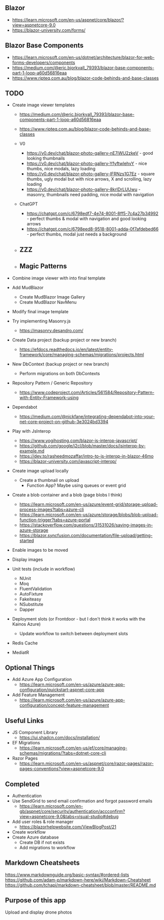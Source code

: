 ## Blazor
- https://learn.microsoft.com/en-us/aspnet/core/blazor/?view=aspnetcore-9.0
- https://blazor-university.com/forms/

## Blazor Base Components
- https://learn.microsoft.com/en-us/dotnet/architecture/blazor-for-web-forms-developers/components
- https://medium.com/@eric.bjorkvall_79393/blazor-base-components-part-1-loop-a60d56816eaa
- https://www.ripteq.com.au/blog/blazor-code-behinds-and-base-classes

## TODO

- Create image viewer templates
  - https://medium.com/@eric.bjorkvall_79393/blazor-base-components-part-1-loop-a60d56816eaa
  - https://www.ripteq.com.au/blog/blazor-code-behinds-and-base-classes
  - V0
    - https://v0.dev/chat/blazor-photo-gallery-nE7iWU2zkeV - good looking thumbnails
    - https://v0.dev/chat/blazor-photo-gallery-YfyftwlehvY - nice thumbs, nice modals, lazy loading
    - https://v0.dev/chat/blazor-photo-gallery-IFRNzs1G7Ez - square thumbs, ugly modal but with nice arrows, X and scrolling, lazy loading
    - https://v0.dev/chat/blazor-photo-gallery-8krlDrLUUwu - masonry, thumbnails need padding, nice modal with navigation

  - ChatGPT
    - https://chatgpt.com/c/6798edf7-4e74-8001-8ff5-7c4a27b34992 - perfect thumbs & modal with navigation and good looking arrows
    - https://chatgpt.com/c/6798eed8-9518-8001-adda-0f7afdebed66 - perfect thumbs, modal just needs a background
  
  - ZZZ
    - 

  - Magic Patterns
    -

- Combine image viewer with into final template
- Add MudBlazor
  - Create MudBlazor Image Gallery
  - Create MudBlazor NavMenu

- Modify final image template 

- Try implementing Masonry.js
  - https://masonry.desandro.com/

- Create Data project (backup project or new branch)
  - https://efdocs.readthedocs.io/en/latest/entity-framework/core/managing-schemas/migrations/projects.html

- New DbContext (backup project or new branch)
  - Perform migrations on both DbContexts

- Repository Pattern / Generic Repository
  - https://www.codeproject.com/Articles/561584/Repository-Pattern-with-Entity-Framework-using

- Dependabot
  - https://medium.com/@nickfane/integrating-dependabot-into-your-net-core-project-on-github-3e3024bd3394
- Play with JsInterop
  - https://www.yogihosting.com/blazor-js-interop-javascript/
  - https://github.com/google/j2cl/blob/master/docs/jsinterop-by-example.md
  - https://dev.to/rasheedmozaffar/intro-to-js-interop-in-blazor-46mo
  - https://blazor-university.com/javascript-interop/
- Create image upload locally
  - Create a thumbnail on upload
    - Function App? Maybe using queues or event grid
- Create a blob container and a blob (page blobs I think)
  - https://learn.microsoft.com/en-us/azure/event-grid/storage-upload-process-images?tabs=azure-cli 
  - https://learn.microsoft.com/en-us/azure/storage/blobs/blob-upload-function-trigger?tabs=azure-portal
  - https://stackoverflow.com/questions/31531026/saving-images-in-azure-storage
  - https://blazor.syncfusion.com/documentation/file-upload/getting-started

- Enable images to be moved

- Display images
- Unit tests (include in workflow)
  - NUnit
  - Moq
  - FluentValidation
  - AutoFixture
  - Fakeiteasy
  - NSubstitute
  - Dapper
- Deployment slots (or Frontdoor - but I don't think it works with the Kainos Azure)
  - Update workflow to switch between deployment slots
- Redis Cache
- MediatR

## Optional Things
- Add Azure App Configuration
  - https://learn.microsoft.com/en-us/azure/azure-app-configuration/quickstart-aspnet-core-app
- Add Feature Management
  - https://learn.microsoft.com/en-us/azure/azure-app-configuration/concept-feature-management

## Useful Links
- JS Component Library
  - https://ui.shadcn.com/docs/installation/
- EF Migrations
  - https://learn.microsoft.com/en-us/ef/core/managing-schemas/migrations/?tabs=dotnet-core-cli
- Razor Pages
  - https://learn.microsoft.com/en-us/aspnet/core/razor-pages/razor-pages-conventions?view=aspnetcore-9.0

## Completed
- Authentication
- Use SendGrid to send email confirmation and forgot password emails
  - https://learn.microsoft.com/en-gb/aspnet/core/security/authentication/accconfirm?view=aspnetcore-9.0&tabs=visual-studio#debug
- Add user roles & role manager
  - https://blazorhelpwebsite.com/ViewBlogPost/21
- Create workflow
- Create Azure database
  - Create DB if not exists
  - Add migrations to workflow
  

## Markdown Cheatsheets
https://www.markdownguide.org/basic-syntax/#ordered-lists  
https://github.com/adam-p/markdown-here/wiki/Markdown-Cheatsheet  
https://github.com/tchapi/markdown-cheatsheet/blob/master/README.md

## Purpose of this app
Upload and display drone photos